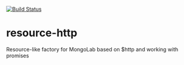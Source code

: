 [![Build Status](https://secure.travis-ci.org/angularjs-mongolab/resource-http.png)](http://travis-ci.org/angularjs-mongolab/resource-http)

resource-http
=============

Resource-like factory for MongoLab based on $http and working with promises
